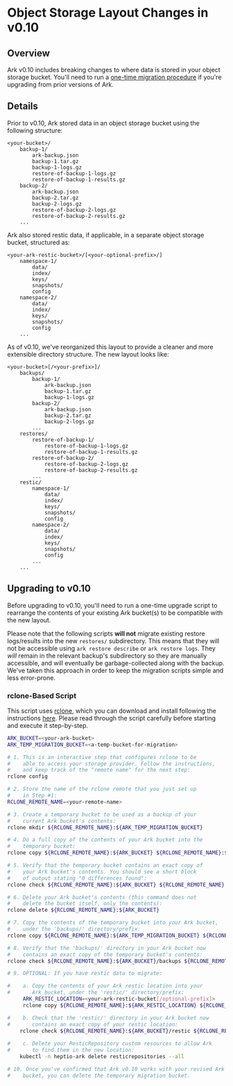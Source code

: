# Object Storage Layout Changes in v0.10

## Overview

Ark v0.10 includes breaking changes to where data is stored in your object storage bucket. You'll need to run a [one-time migration procedure](#upgrading-to-v010)
if you're upgrading from prior versions of Ark.

## Details

Prior to v0.10, Ark stored data in an object storage bucket using the following structure:

```
<your-bucket>/
    backup-1/
        ark-backup.json
        backup-1.tar.gz
        backup-1-logs.gz
        restore-of-backup-1-logs.gz
        restore-of-backup-1-results.gz
    backup-2/
        ark-backup.json
        backup-2.tar.gz
        backup-2-logs.gz
        restore-of-backup-2-logs.gz
        restore-of-backup-2-results.gz
    ...
```

Ark also stored restic data, if applicable, in a separate object storage bucket, structured as:

```
<your-ark-restic-bucket>/[<your-optional-prefix>/]
    namespace-1/
        data/
        index/
        keys/
        snapshots/
        config
    namespace-2/
        data/
        index/
        keys/
        snapshots/
        config
    ...
```

As of v0.10, we've reorganized this layout to provide a cleaner and more extensible directory structure. The new layout looks like:

```
<your-bucket>[/<your-prefix>]/
    backups/
        backup-1/
            ark-backup.json
            backup-1.tar.gz
            backup-1-logs.gz
        backup-2/
            ark-backup.json
            backup-2.tar.gz
            backup-2-logs.gz
        ...
    restores/
        restore-of-backup-1/
            restore-of-backup-1-logs.gz
            restore-of-backup-1-results.gz
        restore-of-backup-2/
            restore-of-backup-2-logs.gz
            restore-of-backup-2-results.gz
        ...
    restic/
        namespace-1/
            data/
            index/
            keys/
            snapshots/
            config
        namespace-2/
            data/
            index/
            keys/
            snapshots/
            config
        ...
    ...
```

## Upgrading to v0.10

Before upgrading to v0.10, you'll need to run a one-time upgrade script to rearrange the contents of your existing Ark bucket(s) to be compatible with
the new layout.

Please note that the following scripts **will not** migrate existing restore logs/results into the new `restores/` subdirectory. This means that they
will not be accessible using `ark restore describe` or `ark restore logs`. They *will* remain in the relevant backup's subdirectory so they are manually
accessible, and will eventually be garbage-collected along with the backup. We've taken this approach in order to keep the migration scripts simple 
and less error-prone.

### rclone-Based Script

This script uses [rclone][1], which you can download and install following the instructions [here][2]. 
Please read through the script carefully before starting and execute it step-by-step.

```bash
ARK_BUCKET=<your-ark-bucket>
ARK_TEMP_MIGRATION_BUCKET=<a-temp-bucket-for-migration>

# 1. This is an interactive step that configures rclone to be 
#    able to access your storage provider. Follow the instructions,
#    and keep track of the "remote name" for the next step:
rclone config

# 2. Store the name of the rclone remote that you just set up
#    in Step #1:
RCLONE_REMOTE_NAME=<your-remote-name>

# 3. Create a temporary bucket to be used as a backup of your 
#    current Ark bucket's contents:
rclone mkdir ${RCLONE_REMOTE_NAME}:${ARK_TEMP_MIGRATION_BUCKET}

# 4. Do a full copy of the contents of your Ark bucket into the 
#    temporary bucket:
rclone copy ${RCLONE_REMOTE_NAME}:${ARK_BUCKET} ${RCLONE_REMOTE_NAME}:${ARK_TEMP_MIGRATION_BUCKET}

# 5. Verify that the temporary bucket contains an exact copy of 
#    your Ark bucket's contents. You should see a short block
#    of output stating "0 differences found":
rclone check ${RCLONE_REMOTE_NAME}:${ARK_BUCKET} ${RCLONE_REMOTE_NAME}:${ARK_TEMP_MIGRATION_BUCKET}

# 6. Delete your Ark bucket's contents (this command does not 
#    delete the bucket itself, only the contents):
rclone delete ${RCLONE_REMOTE_NAME}:${ARK_BUCKET}

# 7. Copy the contents of the temporary bucket into your Ark bucket, 
#    under the 'backups/' directory/prefix:
rclone copy ${RCLONE_REMOTE_NAME}:${ARK_TEMP_MIGRATION_BUCKET} ${RCLONE_REMOTE_NAME}:${ARK_BUCKET}/backups

# 8. Verify that the 'backups/' directory in your Ark bucket now
#    contains an exact copy of the temporary bucket's contents:
rclone check ${RCLONE_REMOTE_NAME}:${ARK_BUCKET}/backups ${RCLONE_REMOTE_NAME}:${ARK_TEMP_MIGRATION_BUCKET}

# 9. OPTIONAL: If you have restic data to migrate:

#    a. Copy the contents of your Ark restic location into your 
#       Ark bucket, under the 'restic/' directory/prefix:
     ARK_RESTIC_LOCATION=<your-ark-restic-bucket[/optional-prefix]>
     rclone copy ${RCLONE_REMOTE_NAME}:${ARK_RESTIC_LOCATION} ${RCLONE_REMOTE_NAME}:${ARK_BUCKET}/restic

#    b. Check that the 'restic/' directory in your Ark bucket now
#       contains an exact copy of your restic location: 
    rclone check ${RCLONE_REMOTE_NAME}:${ARK_BUCKET}/restic ${RCLONE_REMOTE_NAME}:${ARK_RESTIC_LOCATION}
    
#    c. Delete your ResticRepository custom resources to allow Ark
#       to find them in the new location:
    kubectl -n heptio-ark delete resticrepositories --all

# 10. Once you've confirmed that Ark v0.10 works with your revised Ark
#    bucket, you can delete the temporary migration bucket.
```

[1]: https://rclone.org/
[2]: https://rclone.org/downloads/
